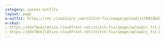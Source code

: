 ```yaml
---
category: senses-outfits
layout: page
w-outfit: https://res.cloudinary.com/stitch-fix/image/upload/v1709166452/Style_studio/Styleshuffle/2023-12-13_W_OLOF_H23_02176_r0.jpg
w-skus:
- https://d3n78nkjl8tizo.cloudfront.net/stitch-fix/image/upload/c_fit,h_720,w_862/v1682351713/nohxlbbapfhvgq8abrsa.jpg
- https://d3n78nkjl8tizo.cloudfront.net/stitch-fix/image/upload/c_fit,h_720,w_862/v1682492952/zgbdx3lfnux0w8xq6kpk.jpg
---
```


